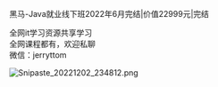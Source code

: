 黑马-Java就业线下班2022年6月完结|价值22999元|完结

全网it学习资源共享学习<br>全网课程都有，欢迎私聊<br>微信：jerryttom<br>

<img decoding="async" src="https://leepoo.top/img/1669996116928.png" alt="Snipaste_20221202_234812.png">